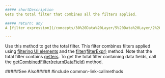 ```yaml
---
##### shortDescription
Gets the total filter that combines all the filters applied.

##### return: any
A [filter expression](/concepts/30%20Data%20Layer/5%20Data%20Layer/2%20Reading%20Data/15%20Filtering '/Documentation/Guide/Data_Layer/Data_Layer/#Reading_Data/Filtering').

---
```

Use this method to get the total filter. This filter combines filters applied using [filtering UI elements](/concepts/05%20Widgets/DataGrid/30%20Filtering%20and%20Searching '/Documentation/Guide/Widgets/{WidgetName}/Filtering_and_Searching/') and the [filter(filterExpr)](/api-reference/10%20UI%20Widgets/GridBase/3%20Methods/filter(filterExpr).md '{basewidgetpath}/Methods/#filterfilterExpr') method. Note that the total filter contains [getters](/concepts/30%20Data%20Layer/5%20Data%20Layer/9%20Getters%20And%20Setters '/Documentation/Guide/Data_Layer/Data_Layer/#Getters_And_Setters'). To get the total filter containing data fields, call the [getCombinedFilter(returnDataField)](/api-reference/10%20UI%20Widgets/GridBase/3%20Methods/getCombinedFilter(returnDataField).md '{basewidgetpath}/Methods/#getCombinedFilterreturnDataField') method.

#####See Also#####
#include common-link-callmethods